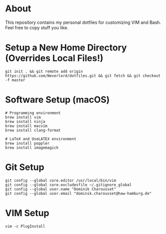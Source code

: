 # About

This repository contains my personal dotfiles for customizing VIM and Bash.
Feel free to copy stuff you like.

# Setup a New Home Directory (Overrides Local Files!)

```
git init . && git remote add origin https://github.com/Neverlord/dotfiles.git && git fetch && git checkout -f master
```

# Software Setup (macOS)

```
# Programming environment
brew install vim
brew install ninja
brew install macvim
brew install clang-format

# LaTeX and UseLATEX environment
brew install poppler
brew install imagemagick
```

# Git Setup

```
git config --global core.editor /usr/local/bin/vim
git config --global core.excludesfile ~/.gitignore_global
git config --global user.name "Dominik Charousset"
git config --global user.email "dominik.charousset@haw-hamburg.de"
```

# VIM Setup

```
vim -c PlugInstall
```

